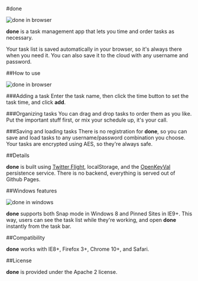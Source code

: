 #done

![done in browser](http://donegtd.com/screenshot_browser.jpg)

**done** is a task management app that lets you time and order tasks as necessary.

Your task list is saved automatically in your browser, so it's always there when you need it. You can also save it to the cloud with any username and password.

##How to use

![done in browser](http://donegtd.com/screenshot_iphone.jpg?0)

###Adding a task
Enter the task name, then click the time button to set the task time, and click **add**.

###Organizing tasks
You can drag and drop tasks to order them as you like. Put the important stuff first, or mix your schedule up, it's your call.

###Saving and loading tasks
There is no registration for **done**, so you can save and load tasks to any username/password combination you choose. Your tasks are encrypted using AES, so they're always safe.

##Details

**done** is built using [Twitter Flight](https://github.com/twitter/flight), localStorage, and the [OpenKeyVal](http://openkeyval.org/) persistence service. There is no backend, everything is served out of Github Pages.

##Windows features

![done in windows](http://donegtd.com/screenshot_snap.jpg?0)

**done** supports both Snap mode in Windows 8 and Pinned Sites in IE9+. This way, users can see the task list while they're working, and open **done** instantly from the task bar.

##Compatibility

**done** works with IE8+, Firefox 3+, Chrome 10+, and Safari.

##License

**done** is provided under the Apache 2 license.
